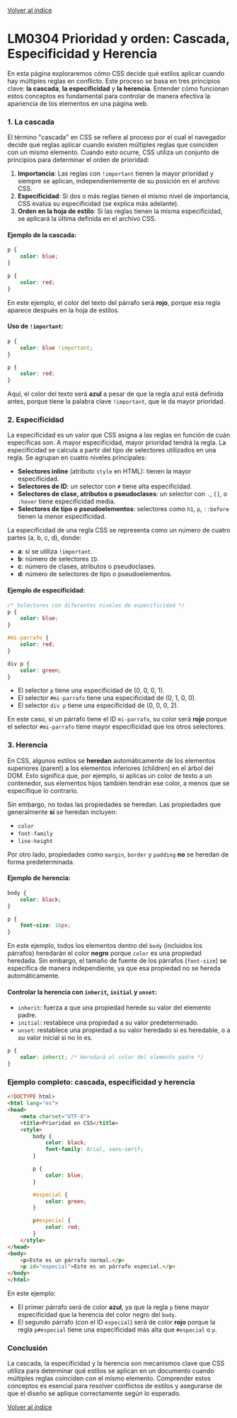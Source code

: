 [Volver al índice](../index.md)

# LM0304 Prioridad y orden: Cascada, Especificidad y Herencia

En esta página exploraremos cómo CSS decide qué estilos aplicar cuando hay múltiples reglas en conflicto. Este proceso se basa en tres principios clave: **la cascada**, **la especificidad** y **la herencia**. Entender cómo funcionan estos conceptos es fundamental para controlar de manera efectiva la apariencia de los elementos en una página web.

### 1. La cascada

El término "cascada" en CSS se refiere al proceso por el cual el navegador decide qué reglas aplicar cuando existen múltiples reglas que coinciden con un mismo elemento. Cuando esto ocurre, CSS utiliza un conjunto de principios para determinar el orden de prioridad:

1. **Importancia**: Las reglas con `!important` tienen la mayor prioridad y siempre se aplican, independientemente de su posición en el archivo CSS.
2. **Especificidad**: Si dos o más reglas tienen el mismo nivel de importancia, CSS evalúa su especificidad (se explica más adelante).
3. **Orden en la hoja de estilo**: Si las reglas tienen la misma especificidad, se aplicará la última definida en el archivo CSS.

#### Ejemplo de la cascada:

```css
p {
    color: blue;
}

p {
    color: red;
}
```

En este ejemplo, el color del texto del párrafo será **rojo**, porque esa regla aparece después en la hoja de estilos.

#### Uso de `!important`:

```css
p {
    color: blue !important;
}

p {
    color: red;
}
```

Aquí, el color del texto será **azul** a pesar de que la regla azul está definida antes, porque tiene la palabra clave `!important`, que le da mayor prioridad.

### 2. Especificidad

La especificidad es un valor que CSS asigna a las reglas en función de cuán específicas son. A mayor especificidad, mayor prioridad tendrá la regla. La especificidad se calcula a partir del tipo de selectores utilizados en una regla. Se agrupan en cuatro niveles principales:

- **Selectores inline** (atributo `style` en HTML): tienen la mayor especificidad.
- **Selectores de ID**: un selector con `#` tiene alta especificidad.
- **Selectores de clase, atributos o pseudoclases**: un selector con `.`, `[]`, o `:hover` tiene especificidad media.
- **Selectores de tipo o pseudoelementos**: selectores como `h1`, `p`, `::before` tienen la menor especificidad.

La especificidad de una regla CSS se representa como un número de cuatro partes (a, b, c, d), donde:
- **a**: si se utiliza `!important`.
- **b**: número de selectores `ID`.
- **c**: número de clases, atributos o pseudoclases.
- **d**: número de selectores de tipo o pseudoelementos.

#### Ejemplo de especificidad:

```css
/* Selectores con diferentes niveles de especificidad */
p {
    color: blue;
}

#mi-parrafo {
    color: red;
}

div p {
    color: green;
}
```

- El selector `p` tiene una especificidad de (0, 0, 0, 1).
- El selector `#mi-parrafo` tiene una especificidad de (0, 1, 0, 0).
- El selector `div p` tiene una especificidad de (0, 0, 0, 2).

En este caso, si un párrafo tiene el ID `mi-parrafo`, su color será **rojo** porque el selector `#mi-parrafo` tiene mayor especificidad que los otros selectores.

### 3. Herencia

En CSS, algunos estilos se **heredan** automáticamente de los elementos superiores (parent) a los elementos inferiores (children) en el árbol del DOM. Esto significa que, por ejemplo, si aplicas un color de texto a un contenedor, sus elementos hijos también tendrán ese color, a menos que se especifique lo contrario.

Sin embargo, no todas las propiedades se heredan. Las propiedades que generalmente **sí** se heredan incluyen:
- `color`
- `font-family`
- `line-height`

Por otro lado, propiedades como `margin`, `border` y `padding` **no** se heredan de forma predeterminada.

#### Ejemplo de herencia:

```css
body {
    color: black;
}

p {
    font-size: 16px;
}
```

En este ejemplo, todos los elementos dentro del `body` (incluidos los párrafos) heredarán el color **negro** porque `color` es una propiedad heredada. Sin embargo, el tamaño de fuente de los párrafos (`font-size`) se especifica de manera independiente, ya que esa propiedad no se hereda automáticamente.

#### Controlar la herencia con `inherit`, `initial` y `unset`:

- `inherit`: fuerza a que una propiedad herede su valor del elemento padre.
- `initial`: restablece una propiedad a su valor predeterminado.
- `unset`: restablece una propiedad a su valor heredado si es heredable, o a su valor inicial si no lo es.

```css
p {
    color: inherit; /* Heredará el color del elemento padre */
}
```

### Ejemplo completo: cascada, especificidad y herencia

```html
<!DOCTYPE html>
<html lang="es">
<head>
    <meta charset="UTF-8">
    <title>Prioridad en CSS</title>
    <style>
        body {
            color: black;
            font-family: Arial, sans-serif;
        }

        p {
            color: blue;
        }

        #especial {
            color: green;
        }

        p#especial {
            color: red;
        }
    </style>
</head>
<body>
    <p>Este es un párrafo normal.</p>
    <p id="especial">Este es un párrafo especial.</p>
</body>
</html>
```

En este ejemplo:
- El primer párrafo será de color **azul**, ya que la regla `p` tiene mayor especificidad que la herencia del color negro del `body`.
- El segundo párrafo (con el ID `especial`) será de color **rojo** porque la regla `p#especial` tiene una especificidad más alta que `#especial` o `p`.

### Conclusión

La cascada, la especificidad y la herencia son mecanismos clave que CSS utiliza para determinar qué estilos se aplican en un documento cuando múltiples reglas coinciden con el mismo elemento. Comprender estos conceptos es esencial para resolver conflictos de estilos y asegurarse de que el diseño se aplique correctamente según lo esperado.

[Volver al índice](../index.md)